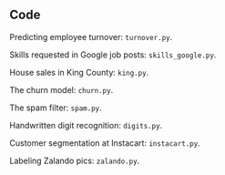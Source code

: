 ## Code

Predicting employee turnover: `turnover.py`.

Skills requested in Google job posts: `skills_google.py`.

House sales in King County: `king.py`.

The churn model: `churn.py`.

The spam filter: `spam.py`.

Handwritten digit recognition: `digits.py`.

Customer segmentation at Instacart: `instacart.py`.

Labeling Zalando pics: `zalando.py`.

